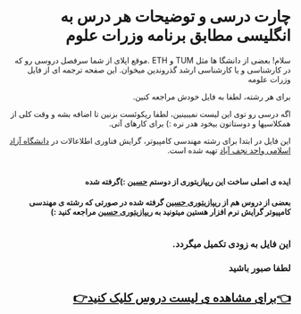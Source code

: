 <div dir="rtl">
  
# چارت درسی و توضیحات هر درس به انگلیسی مطابق برنامه وزرات علوم
سلام! بعضی از دانشگا ها مثل TUM و ETH .موقع اپلای از شما سرفصل دروسی رو که در کارشناسی و یا کارشناسی ارشد گذروندین میخوان. این صفحه ترجمه ای از فایل وزرات علومه 

برای هر رشته، لطفا به فایل خودش مراجعه کنین.

اگه درسی رو توی این لیست نمیبینین، لطفا ریکوئست بزنین تا اضافه بشه و وقت کلی از همکلاسیها و دوستاتون بیخود هدر نره :) برای کارهای آتی.

این فایل در ابتدا برای رشته مهندسی کامپیوتر، گرایش فناوری اطلاعالات در [دانشگاه آزاد اسلامی واحد نجف آباد](https://iaun.ac.ir/) تهیه شده است. 
 
#
  
#### ایده ی اصلی ساخت این ریپازیتوری از دوستم [حسین](https://github.com/HsnFirooz)  :)گرفته شده 
#### بعضی از دروس هم از [ریپازیتوری حسین](https://github.com/HsnFirooz/Course-Description) گرفته شده در صورتی که رشته ی مهندسی کامپیوتر گرایش نرم افزار هستین میتونید به [ریپازیتوری حسین](https://github.com/HsnFirooz/Course-Description) مراجعه کنید :)
  
#
#
  
### این فایل به زودی تکمیل میگردد.
### لطفا صبور باشید

## [👈برای مشاهده ی لیست دروس کلیک کنید👉](https://github.com/Mohammadimh76/Course_Description_IT/blob/main/List_of_Courses.md)
